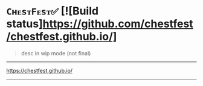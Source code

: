 # `CʜᴇsᴛFᴇsᴛ✅` [![Build status]https://github.com/chestfest/chestfest.github.io/]

> desc in wip mode (not final)

****
https://chestfest.github.io/
****





